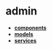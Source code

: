 <!-- generated by markdown-notes-tree -->

# admin

<!-- optional markdown-notes-tree directory description starts here -->

<!-- optional markdown-notes-tree directory description ends here -->

- [**components**](components)
- [**models**](models)
- [**services**](services)
